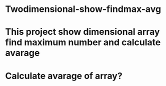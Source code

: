 # Twodimensional-show-findmax-avg
# This project show dimensional array find maximum number and calculate avarage
# Calculate avarage of array?

